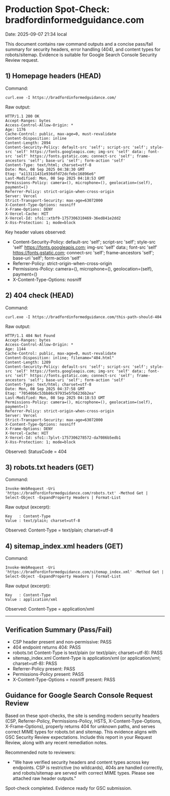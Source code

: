 # Production Spot-Check: bradfordinformedguidance.com
Date: 2025-09-07 21:34 local

This document contains raw command outputs and a concise pass/fail summary for security headers, error handling (404), and content types for robots/sitemap. Evidence is suitable for Google Search Console Security Review request.

## 1) Homepage headers (HEAD)
Command:

```
curl.exe -I https://bradfordinformedguidance.com/
```

Raw output:

```
HTTP/1.1 200 OK
Accept-Ranges: bytes
Access-Control-Allow-Origin: *
Age: 1176
Cache-Control: public, max-age=0, must-revalidate
Content-Disposition: inline
Content-Length: 2894
Content-Security-Policy: default-src 'self'; script-src 'self'; style-src 'self' https://fonts.googleapis.com; img-src 'self' data:; font-src 'self' https://fonts.gstatic.com; connect-src 'self'; frame-ancestors 'self'; base-uri 'self'; form-action 'self'
Content-Type: text/html; charset=utf-8
Date: Mon, 08 Sep 2025 04:38:30 GMT
Etag: "a113111431e936dfd72dcfebc16896e6"
Last-Modified: Mon, 08 Sep 2025 04:18:53 GMT
Permissions-Policy: camera=(), microphone=(), geolocation=(self), payment=()
Referrer-Policy: strict-origin-when-cross-origin
Server: Vercel
Strict-Transport-Security: max-age=63072000
X-Content-Type-Options: nosniff
X-Frame-Options: DENY
X-Vercel-Cache: HIT
X-Vercel-Id: sfo1::xtbf9-1757306310469-36ed841e2dd2
X-Xss-Protection: 1; mode=block
```

Key header values observed:
- Content-Security-Policy: default-src 'self'; script-src 'self'; style-src 'self' https://fonts.googleapis.com; img-src 'self' data:; font-src 'self' https://fonts.gstatic.com; connect-src 'self'; frame-ancestors 'self'; base-uri 'self'; form-action 'self'
- Referrer-Policy: strict-origin-when-cross-origin
- Permissions-Policy: camera=(), microphone=(), geolocation=(self), payment=()
- X-Content-Type-Options: nosniff

## 2) 404 check (HEAD)
Command:

```
curl.exe -I https://bradfordinformedguidance.com/this-path-should-404
```

Raw output:

```
HTTP/1.1 404 Not Found
Accept-Ranges: bytes
Access-Control-Allow-Origin: *
Age: 1144
Cache-Control: public, max-age=0, must-revalidate
Content-Disposition: inline; filename="404.html"
Content-Length: 1209
Content-Security-Policy: default-src 'self'; script-src 'self'; style-src 'self' https://fonts.googleapis.com; img-src 'self' data:; font-src 'self' https://fonts.gstatic.com; connect-src 'self'; frame-ancestors 'self'; base-uri 'self'; form-action 'self'
Content-Type: text/html; charset=utf-8
Date: Mon, 08 Sep 2025 04:37:58 GMT
Etag: "70540b6c53bb86c97935e5fb6236b2ea"
Last-Modified: Mon, 08 Sep 2025 04:18:53 GMT
Permissions-Policy: camera=(), microphone=(), geolocation=(self), payment=()
Referrer-Policy: strict-origin-when-cross-origin
Server: Vercel
Strict-Transport-Security: max-age=63072000
X-Content-Type-Options: nosniff
X-Frame-Options: DENY
X-Vercel-Cache: HIT
X-Vercel-Id: sfo1::7plvt-1757306278572-da7086b5edb1
X-Xss-Protection: 1; mode=block
```

Observed: StatusCode = 404

## 3) robots.txt headers (GET)
Command:

```
Invoke-WebRequest -Uri 'https://bradfordinformedguidance.com/robots.txt' -Method Get | Select-Object -ExpandProperty Headers | Format-List
```

Raw output (excerpt):

```
Key   : Content-Type
Value : text/plain; charset=utf-8
```

Observed: Content-Type = text/plain; charset=utf-8

## 4) sitemap_index.xml headers (GET)
Command:

```
Invoke-WebRequest -Uri 'https://bradfordinformedguidance.com/sitemap_index.xml' -Method Get | Select-Object -ExpandProperty Headers | Format-List
```

Raw output (excerpt):

```
Key   : Content-Type
Value : application/xml
```

Observed: Content-Type = application/xml

---

## Verification Summary (Pass/Fail)
- CSP header present and non-permissive: PASS
- 404 endpoint returns 404: PASS
- robots.txt Content-Type is text/plain (or text/plain; charset=utf-8): PASS
- sitemap_index.xml Content-Type is application/xml (or application/xml; charset=utf-8): PASS
- Referrer-Policy present: PASS
- Permissions-Policy present: PASS
- X-Content-Type-Options = nosniff present: PASS

## Guidance for Google Search Console Request Review
Based on these spot-checks, the site is sending modern security headers (CSP, Referrer-Policy, Permissions-Policy, HSTS, X-Content-Type-Options, X-Frame-Options), properly returns 404 for unknown paths, and serves correct MIME types for robots.txt and sitemap. This evidence aligns with GSC Security Review expectations. Include this report in your Request Review, along with any recent remediation notes.

Recommended note to reviewers:
- "We have verified security headers and content types across key endpoints. CSP is restrictive (no wildcards), 404s are handled correctly, and robots/sitemap are served with correct MIME types. Please see attached raw header outputs."

Spot-check completed. Evidence ready for GSC submission.
